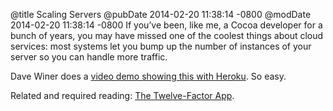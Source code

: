 @title Scaling Servers
@pubDate 2014-02-20 11:38:14 -0800
@modDate 2014-02-20 11:38:14 -0800
If you’ve been, like me, a Cocoa developer for a bunch of years, you may have missed one of the coolest things about cloud services: most systems let you bump up the number of instances of your server so you can handle more traffic.

Dave Winer does a <a href="http://scripting.com/2014/02/20/whyIHeartHeroku.html">video demo showing this with Heroku</a>. So easy.

Related and required reading: <a href="http://12factor.net">The Twelve-Factor App</a>.
